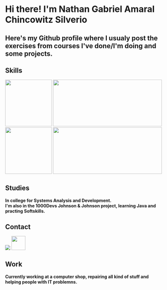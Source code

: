 # Hi there! I'm Nathan Gabriel Amaral Chincowitz Silverio
## Here's my Github profile where I usualy post the exercises from courses I've done/I'm doing and some projects.

## Skills
<p align="left">
  <img height="150em" src="https://skillicons.dev/icons?i=java,py,js&perline=1"/>
  <img height="150em" width="350em" src="https://github-readme-stats.vercel.app/api?username=nathanchincowitz&show_icons=true&include_all_commits=true&theme=highcontrast&rank_icon=github">
  
  <br>
  <img height="150em" src="https://skillicons.dev/icons?i=vscode,windows,html&perline=1"/>
  <img height="150em" width="350em" src="https://github-readme-stats.vercel.app/api/top-langs/?username=nathanchincowitz&layout=compact&langs_count=8&theme=highcontrast">
  

</p>



## Studies
  #### In college for Systems Analysis and Development.<br> I'm also in the 1000Devs Johnson & Johnson project, learning Java and practing Softskills.

## Contact <br>
  <a href ="mailto:nathanchincowitz+linedin@gmail.com"><img src="https://skillicons.dev/icons?i=gmail" /></a>
  <a href="https://www.linkedin.com/in/nathan-chincowitz/en" target="_blank"><img src="https://cdn.jsdelivr.net/gh/devicons/devicon@latest/icons/linkedin/linkedin-original.svg" width="45" height="45"/></a>


## Work
#### Currently working at a computer shop, repairing all kind of stuff and helping people with IT problemns.
